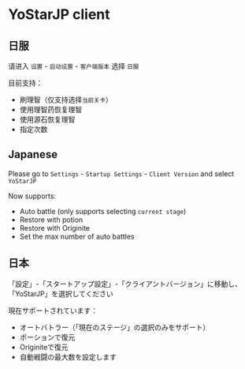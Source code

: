 # YoStarJP client

## 日服

请进入 `设置` - `启动设置` - `客户端版本` 选择 `日服`

目前支持：  

- 刷理智（仅支持选择`当前关卡`）
- 使用理智药恢复理智
- 使用源石恢复理智
- 指定次数

## Japanese

Please go to `Settings` - `Startup Settings` - `Client Version` and select `YoStarJP`

Now supports:  

- Auto battle (only supports selecting `current stage`)
- Restore with potion
- Restore with Originite
- Set the max number of auto battles

## 日本

「設定」-「スタートアップ設定」-「クライアントバージョン」に移動し、「YoStarJP」を選択してください

現在サポートされています：

- オートバトラー（「現在のステージ」の選択のみをサポート）
- ポーションで復元
- Originiteで復元
- 自動戦闘の最大数を設定します
